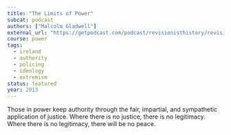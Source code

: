 ```yaml
---
title: "The Limits of Power"
subcat: podcast
authors: ["Malcolm Gladwell"]
external_url: "https://getpodcast.com/podcast/revisionisthistory/revisionist-history-presents-the-limits-of-power_0c754f22f4"
course: power
tags:
  - ireland
  - authority
  - policing
  - ideology
  - extremism
status: featured
year: 2013
---
```


Those in power keep authority through the fair, impartial, and sympathetic application of justice. Where there is no justice, there is no legitimacy. Where there is no legitimacy, there will be no peace.
